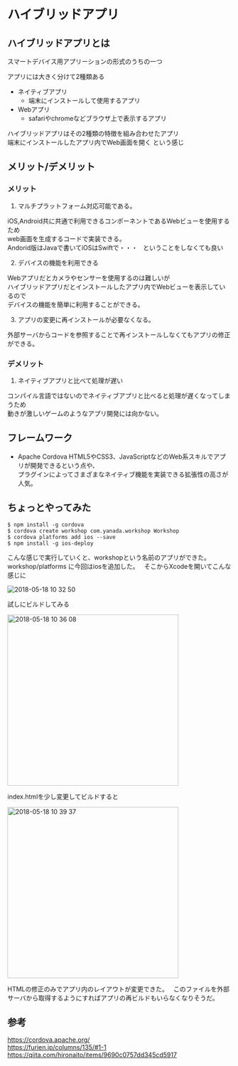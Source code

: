 # ハイブリッドアプリ
## ハイブリッドアプリとは
スマートデバイス用アプリーションの形式のうちの一つ  


アプリには大きく分けて2種類ある
- ネイティブアプリ
   - 端末にインストールして使用するアプリ
- Webアプリ
   - safariやchromeなどブラウザ上で表示するアプリ

ハイブリッドアプリはその2種類の特徴を組み合わせたアプリ  
端末にインストールしたアプリ内でWeb画面を開く という感じ

## メリット/デメリット
### メリット
1. マルチプラットフォーム対応可能である。    

iOS,Android共に共通で利用できるコンポーネントであるWebビューを使用するため    
web画面を生成するコードで実装できる。  
Andorid版はJavaで書いてiOSはSwiftで・・・   
ということをしなくても良い

2. デバイスの機能を利用できる  

Webアプリだとカメラやセンサーを使用するのは難しいが  
ハイブリッドアプリだとインストールしたアプリ内でWebビューを表示しているので  
デバイスの機能を簡単に利用することができる。

3. アプリの変更に再インストールが必要なくなる。  

外部サーバからコードを参照することで再インストールしなくてもアプリの修正ができる。

### デメリット
1. ネイティブアプリと比べて処理が遅い  

コンパイル言語ではないのでネイティブアプリと比べると処理が遅くなってしまうため   
動きが激しいゲームのようなアプリ開発には向かない。

## フレームワーク
- Apache Cordova
HTML5やCSS3、JavaScriptなどのWeb系スキルでアプリが開発できるという点や、  
プラグインによってさまざまなネイティブ機能を実装できる拡張性の高さが人気。


## ちょっとやってみた
```
$ npm install -g cordova
$ cordova create workshop com.yanada.workshop Workshop
$ cordova platforms add ios --save
$ npm install -g ios-deploy
```
こんな感じで実行していくと、workshopという名前のアプリができた。  
workshop/platforms に今回はiosを追加した。  
そこからXcodeを開いてこんな感じに

![2018-05-18 10 32 50](https://user-images.githubusercontent.com/28851703/40211681-e94afe70-5a86-11e8-8e8e-1d226f439368.png)

試しにビルドしてみる

<img width="385" alt="2018-05-18 10 36 08" src="https://user-images.githubusercontent.com/28851703/40211768-69317498-5a87-11e8-9cc8-14c9d25598f8.png">

index.htmlを少し変更してビルドすると

<img width="385" alt="2018-05-18 10 39 37" src="https://user-images.githubusercontent.com/28851703/40212073-0e2e95a6-5a89-11e8-90ff-6908b0ab7d2f.png">

HTMLの修正のみでアプリ内のレイアウトが変更できた。  
このファイルを外部サーバから取得するようにすればアプリの再ビルドもいらなくなりそうだ。


## 参考
https://cordova.apache.org/  
https://furien.jp/columns/135/#1-1  
https://qiita.com/hironaito/items/9690c0757dd345cd5917
